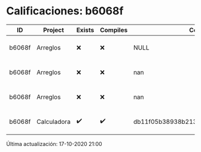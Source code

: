 # Calificaciones: b6068f
|ID|Project|Exists|Compiles|CommitHash|CommitDate|CheckDate|Comments|
|-|-|-|-|-|-|-|-|
|b6068f|Arreglos|❌|❌|NULL|NULL|17-10-2020 21:00:18|No se encontró el archivo en PracticasComputacionI/Arreglos/Arreglos.cpp|
|b6068f|Arreglos|❌|❌|nan|nan|16-10-2020 21:01:14|No se encontró el archivo en PracticasComputacionI/Arreglos/Arreglos.cpp|
|b6068f|Arreglos|❌|❌|nan|nan|15-10-2020 21:23:39|No se encontró el archivo en PracticasComputacionI/Arreglos/Arreglos.cpp|
|b6068f|Calculadora|✔️|✔️|db11f05b38938b213abb2574e5e86e21d46e87c8|11-10-2020 11:41:12|15-10-2020 21:23:36|nan|

Última actualización: 17-10-2020 21:00